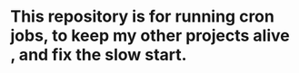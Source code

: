 # This repository is for running cron jobs, to keep my other projects alive , and fix the slow start.